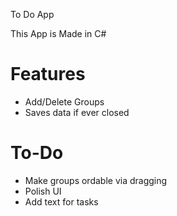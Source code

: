To Do App

This App is Made in C#

# Features
- Add/Delete Groups
- Saves data if ever closed

# To-Do
- Make groups ordable via dragging
- Polish UI
- Add text for tasks
  
